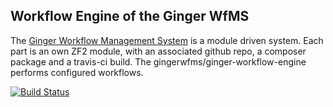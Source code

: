 Workflow Engine of the Ginger WfMS
----------------------------------

The [Ginger Workflow Management System](https://github.com/gingerwfms/ginger-wfms) is a module driven system.
Each part is an own ZF2 module, with an associated github repo, a composer package and a travis-ci build.
The gingerwfms/ginger-workflow-engine performs configured workflows.

[![Build Status](https://travis-ci.org/gingerwfms/ginger-workflow-engine.png?branch=master)](https://travis-ci.org/gingerwfms/ginger-workflow-engine)

